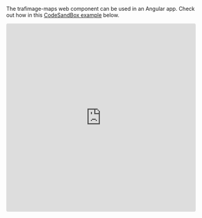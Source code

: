 The trafimage-maps web component can be used in an Angular app. Check out how in this [CodeSandBox example](https://codesandbox.io/s/angular-trafimage-maps-m5s51x?file=/src/app/app.component.html) below.

<iframe src="https://codesandbox.io/embed/angular-trafimage-maps-m5s51x?codemirror=1&fontsize=14&hidenavigation=1&theme=dark"
    style="width:100%; height:500px; border:0; border-radius: 4px; overflow:hidden;"
    title="angular-trafimage-maps"
    allow="accelerometer; ambient-light-sensor; camera; encrypted-media; geolocation; gyroscope; hid; microphone; midi; payment; usb; vr; xr-spatial-tracking"
    sandbox="allow-forms allow-modals allow-popups allow-presentation allow-same-origin allow-scripts"
></iframe>
